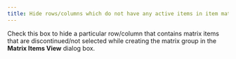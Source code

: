 ```yaml
---
title: Hide rows/columns which do not have any active items in item matrix view
---
```



Check this box to hide a particular row/column that contains  matrix items that are discontinued/not selected while creating the matrix  group in the **Matrix Items View**  dialog box.
